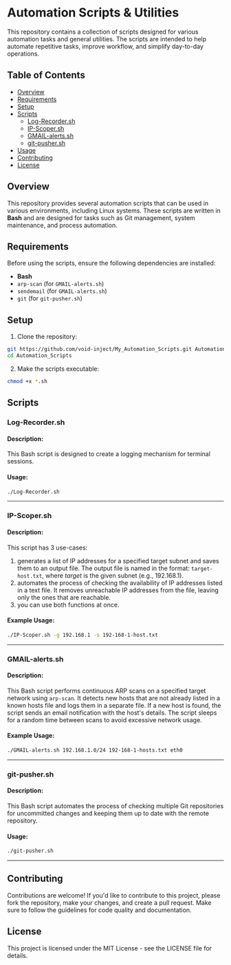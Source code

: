 # Automation Scripts & Utilities

This repository contains a collection of scripts designed for various automation tasks and general utilities. The scripts are intended to help automate repetitive tasks, improve workflow, and simplify day-to-day operations.

## Table of Contents

- [Overview](#overview)
- [Requirements](#requirements)
- [Setup](#setup)
- [Scripts](#scripts)
    - [Log-Recorder.sh](#log-recordersh)
    - [IP-Scoper.sh](#ip-scopersh)
    - [GMAIL-alerts.sh](#gmail-alertssh)
    - [git-pusher.sh](#git-pushersh)
- [Usage](#usage)
- [Contributing](#contributing)
- [License](#license)

## Overview

This repository provides several automation scripts that can be used in various environments, including Linux systems. These scripts are written in **Bash** and are designed for tasks such as Git management, system maintenance, and process automation.

## Requirements

Before using the scripts, ensure the following dependencies are installed:

- **Bash**
- `arp-scan` (for `GMAIL-alerts.sh`)
- `sendemail` (for `GMAIL-alerts.sh`)
- `git` (for `git-pusher.sh`) 

## Setup

1. Clone the repository:
```bash
git https://github.com/void-inject/My_Automation_Scripts.git Automation_Scripts
cd Automation_Scripts
```

2. Make the scripts executable:
```bash
chmod +x *.sh
```

## Scripts

### Log-Recorder.sh

#### Description:

This Bash script is designed to create a logging mechanism for terminal sessions.

#### Usage:

```bash
./Log-Recorder.sh
```

---

### IP-Scoper.sh

#### Description:

This script has 3 use-cases:
1. generates a list of IP addresses for a specified target subnet and saves them to an output file. The output file is named in the format: `target-host.txt`, where _target_ is the given subnet (e.g., 192.168.1).
2. automates the process of checking the availability of IP addresses listed in a text file. It removes unreachable IP addresses from the file, leaving only the ones that are reachable.
3. you can use both functions at once.

#### Example Usage:

```bash
./IP-Scoper.sh -g 192.168.1 -s 192-168-1-host.txt
```

---

### GMAIL-alerts.sh

#### Description:

This Bash script performs continuous ARP scans on a specified target network using `arp-scan`. It detects new hosts that are not already listed in a known hosts file and logs them in a separate file. If a new host is found, the script sends an email notification with the host's details. The script sleeps for a random time between scans to avoid excessive network usage.

#### Example Usage:

```bash
./GMAIL-alerts.sh 192.168.1.0/24 192-168-1-hosts.txt eth0
```

---

### git-pusher.sh

#### Description:

This Bash script automates the process of checking multiple Git repositories for uncommitted changes and keeping them up to date with the remote repository.

#### Usage:

```bash
./git-pusher.sh
```

---

## Contributing

Contributions are welcome! If you'd like to contribute to this project, please fork the repository, make your changes, and create a pull request. Make sure to follow the guidelines for code quality and documentation.

## License

This project is licensed under the MIT License - see the LICENSE file for details.
